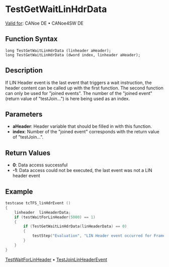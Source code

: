 # TestGetWaitLinHdrData

[Valid for](../../../Shared/FeatureAvailability.md):  CANoe DE • CANoe4SW DE

## Function Syntax

```
long TestGetWaitLinHdrData (linheader aHeader);
long TestGetWaitLinHdrData (dword index, linheader aHeader);
```

## Description

If LIN Header event is the last event that triggers a wait instruction, the header content can be called up with the first function. The second function can only be used for "joined events". The number of the "joined event" (return value of "testJoin...") is here being used as an index.

## Parameters

- **aHeader**: Header variable that should be filled in with this function.
- **index**: Number of the "joined event" corresponds with the return value of "testJoin...".

## Return Values

- **0**: Data access successful
- **-1**: Data access could not be executed, the last event was not a LIN header event

## Example

```c
testcase tcTFS_linHdrEvent ()
{
    linheader  linHeaderData;
    if (testWaitForLinHeader(5000) == 1)
    {
        if (TestGetWaitLinHdrData(linHeaderData) == 0)
        {
            testStep("Evaluation", "LIN Header event occurred for FrameId=0x%X", linHeaderData.ID);
        }
    }
}
```

[TestWaitForLinHeader](CAPLfunctionTestWaitForLinHeader.md) • [TestJoinLinHeaderEvent](CAPLfunctionTestJoinLinHeaderEvent.md)
